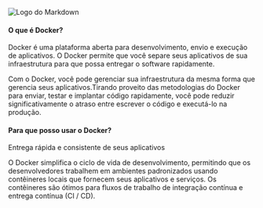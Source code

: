 ![Logo do Markdown](https://blog.geekhunter.com.br/wp-content/uploads/2019/06/docker-na-pratica-como-construir-uma-aplicacao-2.png)

#### O que é Docker?

Docker é uma plataforma aberta para desenvolvimento, envio e execução de aplicativos. O Docker permite que você separe seus aplicativos de sua infraestrutura para que possa entregar o software rapidamente.

Com o Docker, você pode gerenciar sua infraestrutura da mesma forma que gerencia seus aplicativos.Tirando proveito das metodologias do Docker para enviar, testar e implantar código rapidamente, você pode reduzir significativamente o atraso entre escrever o código e executá-lo na produção.

#### Para que posso usar o Docker?

Entrega rápida e consistente de seus aplicativos

O Docker simplifica o ciclo de vida de desenvolvimento, permitindo que os desenvolvedores trabalhem em ambientes padronizados usando contêineres locais que fornecem seus aplicativos e serviços. Os contêineres são ótimos para fluxos de trabalho de integração contínua e entrega contínua (CI / CD).
